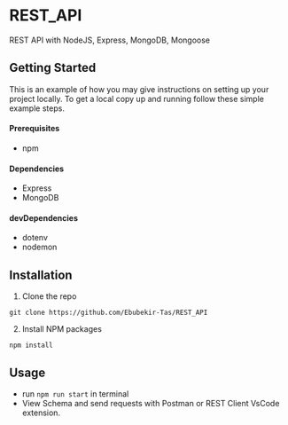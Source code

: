 # REST_API
REST API with NodeJS, Express, MongoDB, Mongoose

## Getting Started

This is an example of how you may give instructions on setting up your project locally. To get a local copy up and running follow these simple example steps.

#### Prerequisites

 * npm
 
#### Dependencies
 
 * Express
 * MongoDB
 
#### devDependencies

  * dotenv
  * nodemon
  
 ## Installation
 
 1. Clone the repo

 `git clone https://github.com/Ebubekir-Tas/REST_API`
 
 2. Install NPM packages
 
 `npm install`
 
 ## Usage
 
 * run `npm run start` in terminal
 * View Schema and send requests with Postman or REST Client VsCode extension.
